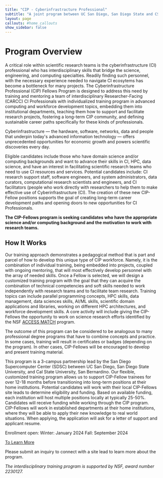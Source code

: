 ```yaml
---
title: "CIP - Cyberinfrastracture Professional"
subtitle: "A joint program between UC San Diego, San Diego State and CSU San Bernardino partners to develop a CIP workforce. "
layout: page
callouts: #home_callouts
show_sidebar: false
---
```


# Program Overview

A critical role within scientific research teams is the cyberinfrastructure (CI) professional who has interdisciplinary skills that bridge the science, engineering, and computing specialties. Readily finding such personnel, with the necessary experience needed to navigate CI ecosytems has become a bottleneck for many projects. The Cyberinfrastructure Professional (CIP) Fellows Program is designed to address this need by training and mentoring a team of interdisciplinary Researcher-Facing (CARCC) CI Professionals with individualized training program in advanced computing and workforce development topics, embedding them into institutional departments, teaching them how to support and facilitate research projects, fostering a long-term CIP community, and defining sustainable career paths specifically for these kinds of professionals.

Cyberinfrastructure — the hardware, software, networks, data and people that underpin today's advanced information technology — offers unprecedented opportunities for economic growth and powers scientific discoveries every day.   

Eligible candidates include those who have domain science and/or computing backgrounds and want to advance their skills in CI, HPC, data science, and have an interest in facilitating scientific research teams who need to use CI resources and services. Potential candidates include: CI research support staff, software engineers, and system administrators,  data curators, computational research scientists and engineers, and CI facilitators (people who work directly with researchers to help them to make effective use of Cyberinfrastructure (CI). The creation of these new CIP-Fellow positions supports the goal of creating long-term career development paths and opening doors to new opportunities for CI Professionals. 

**The CIP-Fellows program is seeking candidates who have the appropriate science and/or computing background and the motivation to work with research teams.**

<!-- [![Gem Version](https://badge.fury.io/rb/bulma-clean-theme.svg)](https://badge.fury.io/rb/bulma-clean-theme)
![Gem](https://img.shields.io/gem/dt/bulma-clean-theme.svg)
![GitHub Repo stars](https://img.shields.io/github/stars/chrisrhymes/bulma-clean-theme?style=social) -->

## How It Works

Our training approach demonstrates a pedagogical method that is part and parcel of how to develop this unique type of CIP workforce. Namely, it is the combination of individual training, being embedded into projects, coupled with ongoing mentoring, that will most effectively develop personnel with the array of needed skills. Once a Fellow is selected, we will design a customized training program with the goal that they can acquire the combination of technical competencies and soft skills needed to work independently with research teams and to facilitate team research. Training topics can include parallel programming concepts, HPC skills, data management, data sciences skills, AI/ML skills, scientific domain applications and libraries, working on different HPC architectures, and workforce development skills.  A core activity will include giving the CIP-Fellows the opportunity to work on science research efforts identified by the NSF [ACCESS MATCH](https://support.access-ci.org/match/overview) program. 

The outcome of this program can be considered to be analogous to many professional degree programs that have to combine concepts and practice. In some cases, training will result in certificates or badges (depending on the program). In other cases, CIP-Fellows will be encouraged to develop and present training material.

This program is a 3-campus partnership lead by the San Diego Supercomputer Center (SDSC) between UC San Diego, San Diego State University, and Cal State University, San Bernardino. Our flexible, customized training program allows us to support CIP-Fellow trainees for over 12-18 months before transitioning into long-term positions at their home institutions. Potential candidates will work with their local CIP-Fellows site leads to determine eligibility and funding.  Based on available funding, each institution will host multiple positions locally at typically 25-50%. Candidates will receive funding while working through the CIP program. CIP-Fellows will work in established departments at their home institutions, where they will be able to apply their new knowledge to real world situations. When applying, the application will ask for a letter of support and applicant resume. 

Enrollment open:
Winter: January 2024
Fall: September 2024

[To Learn More](https://na.eventscloud.com/ereg/inactive.php?eventid=755152)

Please submit an inquiry to connect with a site lead to learn more about the program.  

*The interdisciplinary training program is supported by NSF, award number 2230127.*

<!-- The ruby gem is available on the Ruby Gems website at the following location. [https://rubygems.org/gems/bulma-clean-theme](https://rubygems.org/gems/bulma-clean-theme). -->

<!-- ## Documentation

For full instructions, please see the [Documentation](/bulma-clean-theme/docs/)

## Page Layouts

This demo site showcases the available page layout options. 

* Sidebar
* Menubar
* Tabs
* Footer
* Hero
* Contents
* Landing Page With Callouts
* Promo Page
* Sponsors Page
* Image Gallery
* Recipe Page
* Blog
* Post

## Supported By JetBrains

JetBrains have kindly provided an Open Source licence to aid in the future development of Bulma Clean Theme.

[![JetBrains](img/jetbrains-variant-4.svg)](https://www.jetbrains.com/?from=bulma-clean-theme) -->
